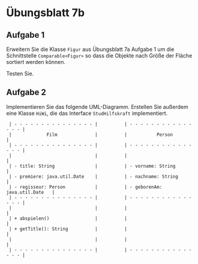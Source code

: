 # Übungsblatt 7b

## Aufgabe 1
Erweitern Sie die Klasse `Figur` aus  Übungsblatt 7a Aufgabe 1 um die Schnittstelle
`Comparable<Figur>` so dass die Objekte nach Größe der Fläche sortiert werden können.

Testen Sie.

## Aufgabe 2
Implementieren Sie das folgende UML-Diagramm. Erstellen Sie außerdem eine Klasse
`HiWi`, die das Interface `StudHilfskraft` implementiert.

```
 | - - - - - - - - - - - - - - - |          | - - - - - - - - - - - - - - - |
 |             Film              |          |           Person              |
 | - - - - - - - - - - - - - - - |          | - - - - - - - - - - - - - - - |	
 |                               |          |                               |
 | - title: String               |          | - vorname: String             |
 | - premiere: java.util.Date    |          | - nachname: String            |
 | - regisseur: Person           |          | - geborenAm: java.util.Date   |
 | - - - - - - - - - - - - - - - |          | - - - - - - - - - - - - - - - |	
 |                               |          |                               |
 | + abspielen()                 |          |                               |
 | + getTitle(): String          |          |                               |
 |                               |          |                               |
 | - - - - - - - - - - - - - - - |          | - - - - - - - - - - - - - - - |
 ```
 